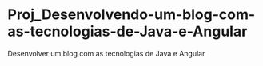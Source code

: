# Proj_Desenvolvendo-um-blog-com-as-tecnologias-de-Java-e-Angular
Desenvolver um blog com as tecnologias de Java e Angular
